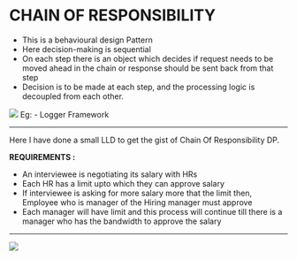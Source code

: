 # CHAIN OF RESPONSIBILITY
* This is a behavioural design Pattern
* Here decision-making is sequential
* On each step there is an object which decides if request needs to be moved ahead in the chain or response should be sent back from that step
* Decision is to be made at each step, and the processing logic is decoupled from each other.

<img src="C:\Users\Sahil Kumar Naik\Desktop\Pvt\LLD\images\ChainOfResp1.png">
Eg: - Logger Framework

<hr>
Here I have done a small LLD to get the gist of Chain Of Responsibility DP.

__REQUIREMENTS :__
* An interviewee is negotiating its salary with HRs
* Each HR has a limit upto which they can approve salary
* If interviewee is asking for more salary more that the limit then, Employee who is manager of the Hiring manager must approve
* Each manager will have limit and this process will continue till there is a manager who has the bandwidth to approve the salary
<hr>

<img src="C:\Users\Sahil Kumar Naik\Desktop\Pvt\LLD\images\ChainOfResp2.png">
